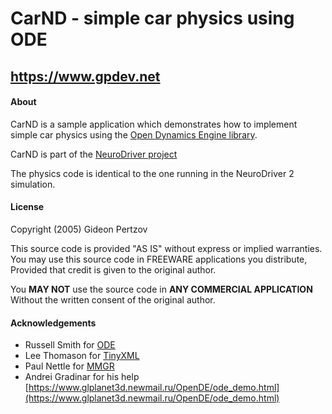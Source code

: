 # CarND - simple car physics using ODE
## https://www.gpdev.net

#### About

CarND is a sample application which demonstrates how to implement
simple car physics using the [Open Dynamics Engine library](https://www.ode.org).

CarND is part of the [NeuroDriver project](https://www.gpdev.net/NeuroDriver.html)


The physics code is identical to the one running in the NeuroDriver 2 simulation.

#### License

Copyright (2005) Gideon Pertzov

This source code is provided "AS IS" without express or implied warranties.
You may use this source code in FREEWARE applications you distribute, 
Provided that credit is given to the original author.


You __MAY NOT__ use the source code in __ANY COMMERCIAL APPLICATION__
Without the written consent of the original author.

#### Acknowledgements

- Russell Smith for [ODE](https://www.ode.org)
- Lee Thomason for [TinyXML](https://github.com/leethomason/tinyxml2)
- Paul Nettle for [MMGR](https://www.paulnettle.com/)
- Andrei Gradinar for his help [https://www.glplanet3d.newmail.ru/OpenDE/ode_demo.html](https://www.glplanet3d.newmail.ru/OpenDE/ode_demo.html)
